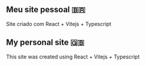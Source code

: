 ## Meu site pessoal 🇧🇷


Site criado com React + Vitejs + Typescript

## My personal site 🇬🇧


This site was created using React + Vitejs + Typescript
